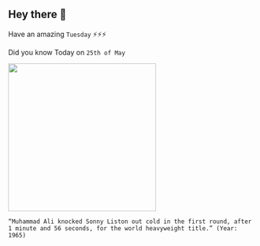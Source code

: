 ## Hey there 👋
Have an amazing `Tuesday` ⚡⚡⚡

Did you know Today on `25th of May`
 
 [<img src="https://ichef.bbci.co.uk/news/640/mcs/media/images/73218000/jpg/_73218407_73218406.jpg" width="300" />](https://www.youtube.com/watch?v=RqAI10hSYC8) 
 ```
“Muhammad Ali knocked Sonny Liston out cold in the first round, after 1 minute and 56 seconds, for the world heavyweight title.” (Year: 1965)
```
